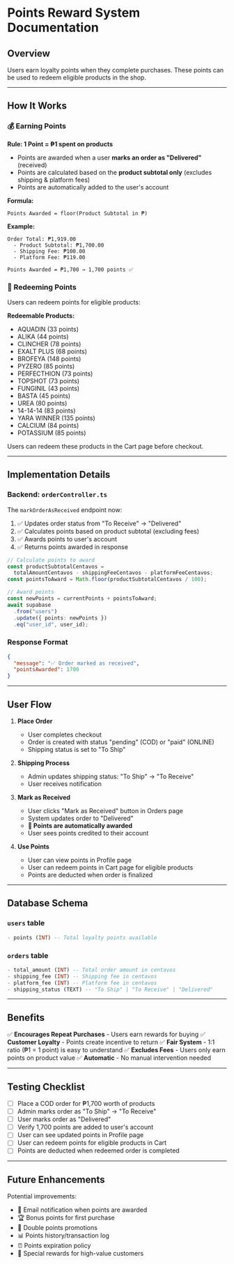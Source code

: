 # Points Reward System Documentation

## Overview

Users earn loyalty points when they complete purchases. These points can be used to redeem eligible products in the shop.

---

## How It Works

### 💰 Earning Points

**Rule: 1 Point = ₱1 spent on products**

- Points are awarded when a user **marks an order as "Delivered"** (received)
- Points are calculated based on the **product subtotal only** (excludes shipping & platform fees)
- Points are automatically added to the user's account

**Formula:**

```
Points Awarded = floor(Product Subtotal in ₱)
```

**Example:**

```
Order Total: ₱1,919.00
  - Product Subtotal: ₱1,700.00
  - Shipping Fee: ₱100.00
  - Platform Fee: ₱119.00

Points Awarded = ₱1,700 → 1,700 points ✅
```

### 🎁 Redeeming Points

Users can redeem points for eligible products:

**Redeemable Products:**

- AQUADIN (33 points)
- ALIKA (44 points)
- CLINCHER (78 points)
- EXALT PLUS (68 points)
- BROFEYA (148 points)
- PYZERO (85 points)
- PERFECTHION (73 points)
- TOPSHOT (73 points)
- FUNGINIL (43 points)
- BASTA (45 points)
- UREA (80 points)
- 14-14-14 (83 points)
- YARA WINNER (135 points)
- CALCIUM (84 points)
- POTASSIUM (85 points)

Users can redeem these products in the Cart page before checkout.

---

## Implementation Details

### Backend: `orderController.ts`

The `markOrderAsReceived` endpoint now:

1. ✅ Updates order status from "To Receive" → "Delivered"
2. ✅ Calculates points based on product subtotal (excluding fees)
3. ✅ Awards points to user's account
4. ✅ Returns points awarded in response

```typescript
// Calculate points to award
const productSubtotalCentavos =
  totalAmountCentavos - shippingFeeCentavos - platformFeeCentavos;
const pointsToAward = Math.floor(productSubtotalCentavos / 100);

// Award points
const newPoints = currentPoints + pointsToAward;
await supabase
  .from("users")
  .update({ points: newPoints })
  .eq("user_id", user_id);
```

### Response Format

```json
{
  "message": "✅ Order marked as received",
  "pointsAwarded": 1700
}
```

---

## User Flow

1. **Place Order**

   - User completes checkout
   - Order is created with status "pending" (COD) or "paid" (ONLINE)
   - Shipping status is set to "To Ship"

2. **Shipping Process**

   - Admin updates shipping status: "To Ship" → "To Receive"
   - User receives notification

3. **Mark as Received**

   - User clicks "Mark as Received" button in Orders page
   - System updates order to "Delivered"
   - **🎁 Points are automatically awarded**
   - User sees points credited to their account

4. **Use Points**
   - User can view points in Profile page
   - User can redeem points in Cart page for eligible products
   - Points are deducted when order is finalized

---

## Database Schema

### `users` table

```sql
- points (INT) -- Total loyalty points available
```

### `orders` table

```sql
- total_amount (INT) -- Total order amount in centavos
- shipping_fee (INT) -- Shipping fee in centavos
- platform_fee (INT) -- Platform fee in centavos
- shipping_status (TEXT) -- "To Ship" | "To Receive" | "Delivered"
```

---

## Benefits

✅ **Encourages Repeat Purchases** - Users earn rewards for buying
✅ **Customer Loyalty** - Points create incentive to return
✅ **Fair System** - 1:1 ratio (₱1 = 1 point) is easy to understand
✅ **Excludes Fees** - Users only earn points on product value
✅ **Automatic** - No manual intervention needed

---

## Testing Checklist

- [ ] Place a COD order for ₱1,700 worth of products
- [ ] Admin marks order as "To Ship" → "To Receive"
- [ ] User marks order as "Delivered"
- [ ] Verify 1,700 points are added to user's account
- [ ] User can see updated points in Profile page
- [ ] User can redeem points for eligible products in Cart
- [ ] Points are deducted when redeemed order is completed

---

## Future Enhancements

Potential improvements:

- 📧 Email notification when points are awarded
- 🏆 Bonus points for first purchase
- 🎯 Double points promotions
- 📊 Points history/transaction log
- ⏰ Points expiration policy
- 🎁 Special rewards for high-value customers
